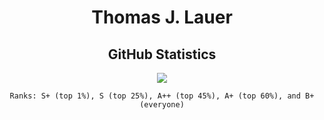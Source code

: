 <h1 align="center">Thomas J. Lauer</h1>
<h2 align="center">GitHub Statistics</h2>

<!--
### Hi there 👋
-->

<p align="center">
<picture>
<source 
  srcset="https://github-readme-stats.vercel.app/api?username=tjlauer&count_private=true&show_icons=true&custom_title=Thomas%20J.%20Lauer%20%28tjlauer%29&theme=dark"
  media="(prefers-color-scheme: dark)"
/>
<source
  srcset="https://github-readme-stats.vercel.app/api?username=tjlauer&count_private=true&show_icons=true&custom_title=Thomas%20J.%20Lauer%20%28tjlauer%29"
  media="(prefers-color-scheme: light), (prefers-color-scheme: no-preference)"
/>
<img src="https://github-readme-stats.vercel.app/api?username=tjlauer&count_private=true&show_icons=true&custom_title=Thomas%20J.%20Lauer%20%28tjlauer%29" />
</picture>
</p>

<p align="center"><code>Ranks: S+ (top 1%), S (top 25%), A++ (top 45%), A+ (top 60%), and B+ (everyone)</code></p>

<!--
![tjlauer's GitHub stats](https://github-readme-stats.vercel.app/api?username=tjlauer&count_private=true&show_icons=true&custom_title=Thomas%20J.%20Lauer%20%28tjlauer%29)
-->

<!--
![Top Langs](https://github-readme-stats.vercel.app/api/top-langs/?username=tjlauer&count_private=true&langs_count=10)
-->

<!--
![Readme Card](https://github-readme-stats.vercel.app/api/pin/?username=tjlauer&repo=CIS121_ProjectDescendLads)
-->

<!--
**tjlauer/tjlauer** is a ✨ _special_ ✨ repository because its `README.md` (this file) appears on your GitHub profile.

Here are some ideas to get you started:

- 🔭 I’m currently working on ...
- 🌱 I’m currently learning ...
- 👯 I’m looking to collaborate on ...
- 🤔 I’m looking for help with ...
- 💬 Ask me about ...
- 📫 How to reach me: ...
- 😄 Pronouns: ...
- ⚡ Fun fact: ...
-->
